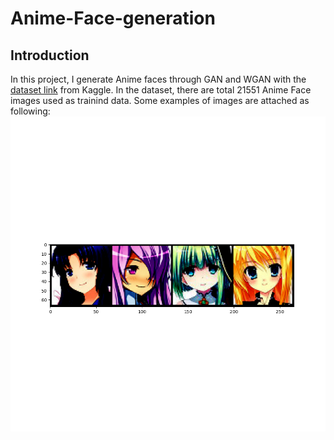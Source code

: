 # Anime-Face-generation

## Introduction

In this project, I generate Anime faces through GAN and WGAN with the [dataset link](https://www.kaggle.com/datasets/soumikrakshit/anime-faces) from Kaggle. In the dataset, there are total 21551 Anime Face images used as trainind data. Some examples of images are attached as following:
![alt text](https://github.com/Yejiong/Anime-Face-generation/blob/main/examples.png)
